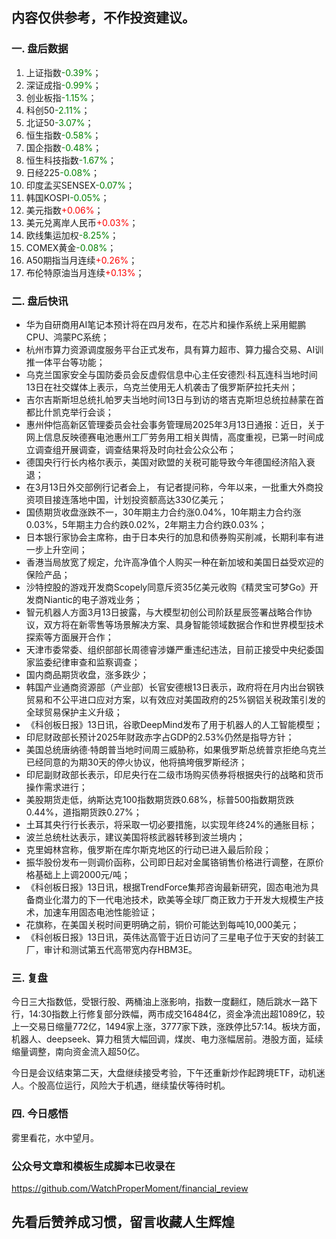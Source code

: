 ## 内容仅供参考，不作投资建议。
### 一. 盘后数据
1. 上证指数<font color='green'>-0.39%</font>；
2. 深证成指<font color='green'>-0.99%</font>；
3. 创业板指<font color='green'>-1.15%</font>；
4. 科创50<font color='green'>-2.11%</font>；
5. 北证50<font color='green'>-3.07%</font>；
6. 恒生指数<font color='green'>-0.58%</font>；
7. 国企指数<font color='green'>-0.48%</font>；
8. 恒生科技指数<font color='green'>-1.67%</font>；
9. 日经225<font color='green'>-0.08%</font>；
10. 印度孟买SENSEX<font color='green'>-0.07%</font>；
11. 韩国KOSPI<font color='green'>-0.05%</font>；
12. 美元指数<font color='red'>+0.06%</font>；
13. 美元兑离岸人民币<font color='red'>+0.03%</font>；
14. 欧线集运加权<font color='green'>-8.25%</font>；
15. COMEX黄金<font color='green'>-0.08%</font>；
16. A50期指当月连续<font color='red'>+0.26%</font>；
17. 布伦特原油当月连续<font color='red'>+0.13%</font>；
### 二. 盘后快讯
- 华为自研商用AI笔记本预计将在四月发布，在芯片和操作系统上采用鲲鹏CPU、鸿蒙PC系统；
- 杭州市算力资源调度服务平台正式发布，具有算力超市、算力撮合交易、AI训推一体平台等功能；
- 乌克兰国家安全与国防委员会反虚假信息中心主任安德烈·科瓦连科当地时间13日在社交媒体上表示，乌克兰使用无人机袭击了俄罗斯萨拉托夫州；
- 吉尔吉斯斯坦总统扎帕罗夫当地时间13日与到访的塔吉克斯坦总统拉赫蒙在首都比什凯克举行会谈；
- 惠州仲恺高新区管理委员会社会事务管理局2025年3月13日通报：近日，关于网上信息反映德赛电池惠州工厂劳务用工相关舆情，高度重视，已第一时间成立调查组开展调查，调查结果将及时向社会公众公布；
- 德国央行行长内格尔表示，美国对欧盟的关税可能导致今年德国经济陷入衰退；
- 在3月13日外交部例行记者会上， 有记者提问称，今年以来，一批重大外商投资项目接连落地中国，计划投资额高达330亿美元；
- 国债期货收盘涨跌不一，30年期主力合约涨0.04%，10年期主力合约涨0.03%，5年期主力合约跌0.02%，2年期主力合约跌0.03%；
- 日本银行家协会主席称，由于日本央行的加息和债券购买削减，长期利率有进一步上升空间；
- 香港当局放宽了规定，允许高净值个人购买一种在新加坡和美国日益受欢迎的保险产品；
- 沙特控股的游戏开发商Scopely同意斥资35亿美元收购《精灵宝可梦Go》开发商Niantic的电子游戏业务；
- 智元机器人方面3月13日披露，与大模型初创公司阶跃星辰签署战略合作协议，双方将在新零售等场景解决方案、具身智能领域数据合作和世界模型技术探索等方面展开合作；
- 天津市委常委、组织部部长周德睿涉嫌严重违纪违法，目前正接受中央纪委国家监委纪律审查和监察调查；
- 国内商品期货收盘，涨多跌少；
- 韩国产业通商资源部（产业部）长官安德根13日表示，政府将在月内出台钢铁贸易和不公平进口应对方案，以有效应对美国政府的25%钢铝关税政策引发的全球贸易保护主义升级；
- 《科创板日报》13日讯，谷歌DeepMind发布了用于机器人的人工智能模型；
- 印尼财政部长预计2025年财政赤字占GDP的2.53%仍然是指导方针；
- 美国总统唐纳德·特朗普当地时间周三威胁称，如果俄罗斯总统普京拒绝乌克兰已经同意的为期30天的停火协议，他将搞垮俄罗斯经济；
- 印尼副财政部长表示，印尼央行在二级市场购买债券将根据央行的战略和货币操作需求进行；
- 美股期货走低，纳斯达克100指数期货跌0.68%，标普500指数期货跌0.44%，道指期货跌0.27%；
- 土耳其央行行长表示，将采取一切必要措施，以实现年终24%的通胀目标；
- 波兰总统杜达表示，建议美国将核武器转移到波兰境内；
- 克里姆林宫称，俄罗斯在库尔斯克地区的行动已进入最后阶段；
- 振华股份发布一则调价函称，公司即日起对金属铬销售价格进行调整，在原价格基础上上调2000元/吨；
- 《科创板日报》13日讯，根据TrendForce集邦咨询最新研究，固态电池为具备商业化潜力的下一代电池技术，欧美等全球厂商正致力于开发大规模生产技术，加速车用固态电池性能验证；
- 花旗称，在美国关税时间更明确之前，铜价可能达到每吨10,000美元；
- 《科创板日报》13日讯，英伟达高管于近日访问了三星电子位于天安的封装工厂，审计和测试第五代高带宽内存HBM3E。
### 三. 复盘 
今日三大指数低，受银行股、两桶油上涨影响，指数一度翻红，随后跳水一路下行，14:30指数上行修复部分跌幅，两市成交16484亿，资金净流出超1089亿，较上一交易日缩量772亿，1494家上涨，3777家下跌，涨跌停比57:14。板块方面，机器人、deepseek、算力租赁大幅回调，煤炭、电力涨幅居前。港股方面，延续缩量调整，南向资金流入超50亿。

今日是会议结束第二天，大盘继续接受考验，下午还重新炒作起跨境ETF，动机迷人。个股高位运行，风险大于机遇，继续蛰伏等待时机。
### 四. 今日感悟
雾里看花，水中望月。
### 公众号文章和模板生成脚本已收录在
https://github.com/WatchProperMoment/financial_review
## 先看后赞养成习惯，留言收藏人生辉煌
